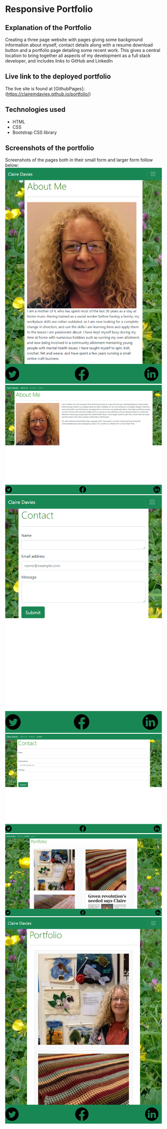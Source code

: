 # Responsive Portfolio <br>

## Explanation of the Portfolio <br>
Creating a three page website with pages giving some background information about myself, contact details along with a resume download button and a portfolio page detailing some recent work.  This gives a central location to bring together all aspects of my development as a full stack developer, and includes links to GitHub and LinkedIn<br>

## Live link to the deployed portfolio <br>

The live site is found at [GithubPages]: (https://clairemdavies.github.io/portfolio/) <br>
  

## Technologies used <br>
- HTML
- CSS
- Bootstrap CSS library
  
## Screenshots of the portfolio <br>

Screenshots of the pages both in their small form and larger form follow below: <br>
![aboutMeSmall](assets/aboutme-small-clairemdavies.github.io-2020.12.13-22_29_02.png)<br>
![aboutMe](assets/aboutme-clairemdavies.github.io-2020.12.13-22_27_02.png) <br>
![contactSmall](assets/contact-small-clairemdavies.github.io-2020.12.13-22_30_24.png) <br>
![contact](assets/contact-clairemdavies.github.io-2020.12.13-22_31_22.png) <br>
![portfolio](assets/portfolio1-clairemdavies.github.io-2020.12.13-22_38_57.png) <br>
![portfolioSmall](assets/portfolio1-small-clairemdavies.github.io-2020.12.13-22_40_54.png) <br>
